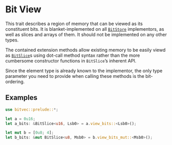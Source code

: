 # Bit View

This trait describes a region of memory that can be viewed as its constituent
bits. It is blanket-implemented on all [`BitStore`] implementors, as well as
slices and arrays of them. It should not be implemented on any other types.

The contained extension methods allow existing memory to be easily viewd as
[`BitSlice`]s using dot-call method syntax rather than the more cumbersome
constructor functions in `BitSlice`’s inherent API.

Since the element type is already known to the implementor, the only type
parameter you need to provide when calling these methods is the bit-ordering.

## Examples

```rust
use bitvec::prelude::*;

let a = 0u16;
let a_bits: &BitSlice<u16, Lsb0> = a.view_bits::<Lsb0>();

let mut b = [0u8; 4];
let b_bits: &mut BitSlice<u8, Msb0> = b.view_bits_mut::<Msb0>();
```

[`BitSlice`]: crate::slice::BitSlice
[`BitStore`]: crate::store::BitStore
